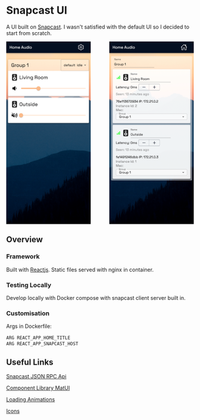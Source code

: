 # Snapcast UI

A UI built on [Snapcast](https://github.com/badaix/snapcast). I wasn't satisfied with the default UI so I decided to start from scratch.

<div style="display:flex;gap:10%">
  <img src="https://raw.githubusercontent.com/ConnorsApps/snapcast-ui/main/demo/home.png" alt="Home Page" style="width: 45%;">
  <img src="https://raw.githubusercontent.com/ConnorsApps/snapcast-ui/main/demo/settings.png" alt="Settings Page" style="width: 45%;">
</div>

## Overview

### Framework
Built with [Reactjs](https://reactjs.org/). Static files served with nginx in container.

### Testing Locally
Develop locally with Docker compose with snapcast client server built in.

### Customisation
Args in Dockerfile:
```
ARG REACT_APP_HOME_TITLE
ARG REACT_APP_SNAPCAST_HOST
```

## Useful Links

[Snapcast JSON RPC Api](https://github.com/badaix/snapcast/blob/master/doc/json_rpc_api/control.md)

[Component Library MatUI](https://mui.com/material-ui/react-button/)

[Loading Animations](https://cssloaders.github.io/)

[Icons](https://react-icons.github.io/react-icons)